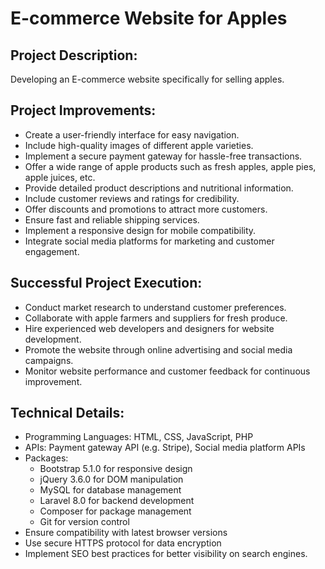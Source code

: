 <!-- README.md -->

# E-commerce Website for Apples

## Project Description:
Developing an E-commerce website specifically for selling apples.

## Project Improvements:
- Create a user-friendly interface for easy navigation.
- Include high-quality images of different apple varieties.
- Implement a secure payment gateway for hassle-free transactions.
- Offer a wide range of apple products such as fresh apples, apple pies, apple juices, etc.
- Provide detailed product descriptions and nutritional information.
- Include customer reviews and ratings for credibility.
- Offer discounts and promotions to attract more customers.
- Ensure fast and reliable shipping services.
- Implement a responsive design for mobile compatibility.
- Integrate social media platforms for marketing and customer engagement.

## Successful Project Execution:
- Conduct market research to understand customer preferences.
- Collaborate with apple farmers and suppliers for fresh produce.
- Hire experienced web developers and designers for website development.
- Promote the website through online advertising and social media campaigns.
- Monitor website performance and customer feedback for continuous improvement.

## Technical Details:
- Programming Languages: HTML, CSS, JavaScript, PHP
- APIs: Payment gateway API (e.g. Stripe), Social media platform APIs
- Packages:
  - Bootstrap 5.1.0 for responsive design
  - jQuery 3.6.0 for DOM manipulation
  - MySQL for database management
  - Laravel 8.0 for backend development
  - Composer for package management
  - Git for version control
- Ensure compatibility with latest browser versions
- Use secure HTTPS protocol for data encryption
- Implement SEO best practices for better visibility on search engines.